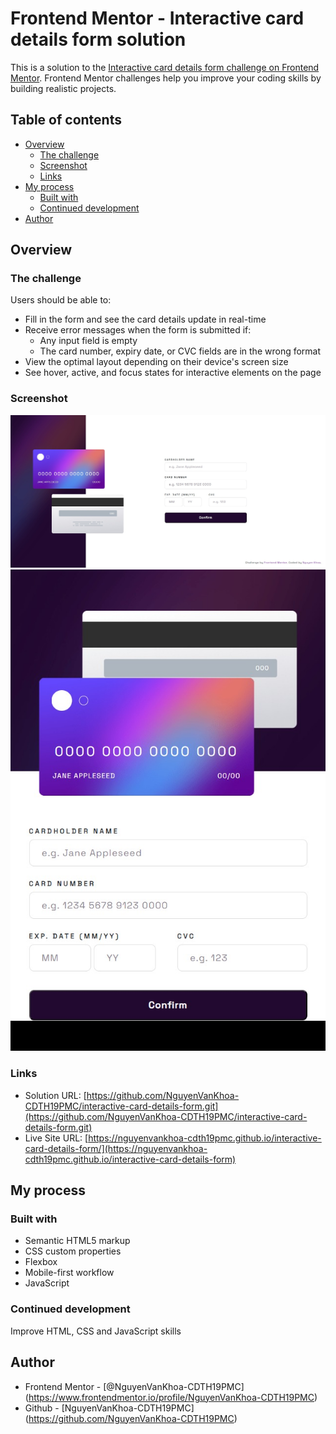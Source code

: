 # Frontend Mentor - Interactive card details form solution

This is a solution to the [Interactive card details form challenge on Frontend Mentor](https://www.frontendmentor.io/challenges/interactive-card-details-form-XpS8cKZDWw). Frontend Mentor challenges help you improve your coding skills by building realistic projects.

## Table of contents

- [Overview](#overview)
  - [The challenge](#the-challenge)
  - [Screenshot](#screenshot)
  - [Links](#links)
- [My process](#my-process)
  - [Built with](#built-with)
  - [Continued development](#continued-development)
- [Author](#author)

## Overview

### The challenge

Users should be able to:

- Fill in the form and see the card details update in real-time
- Receive error messages when the form is submitted if:
  - Any input field is empty
  - The card number, expiry date, or CVC fields are in the wrong format
- View the optimal layout depending on their device's screen size
- See hover, active, and focus states for interactive elements on the page

### Screenshot

![image screenshot](./screenshots/screen-desktop.jpg)
![image screenshot](./screenshots/screenshot-mobile.jpg)

### Links

- Solution URL: [https://github.com/NguyenVanKhoa-CDTH19PMC/interactive-card-details-form.git](https://github.com/NguyenVanKhoa-CDTH19PMC/interactive-card-details-form.git)
- Live Site URL: [https://nguyenvankhoa-cdth19pmc.github.io/interactive-card-details-form/](https://nguyenvankhoa-cdth19pmc.github.io/interactive-card-details-form)

## My process

### Built with

- Semantic HTML5 markup
- CSS custom properties
- Flexbox
- Mobile-first workflow
- JavaScript

### Continued development

Improve HTML, CSS and JavaScript skills

## Author

- Frontend Mentor - [@NguyenVanKhoa-CDTH19PMC] (https://www.frontendmentor.io/profile/NguyenVanKhoa-CDTH19PMC)
- Github - [NguyenVanKhoa-CDTH19PMC] (https://github.com/NguyenVanKhoa-CDTH19PMC)
